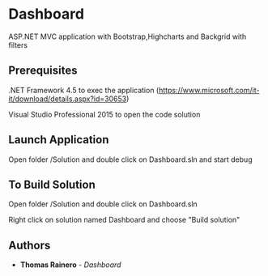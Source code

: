 # Dashboard

ASP.NET MVC application with Bootstrap,Highcharts and Backgrid with filters

## Prerequisites

.NET Framework 4.5 to exec the application (https://www.microsoft.com/it-it/download/details.aspx?id=30653)

Visual Studio Professional 2015 to open the code solution

## Launch Application

Open folder /Solution and double click on Dashboard.sln and start debug

## To Build Solution

Open folder /Solution and double click on Dashboard.sln

Right click on solution named Dashboard and choose "Build solution"

## Authors

* **Thomas Rainero** - *Dashboard* 
